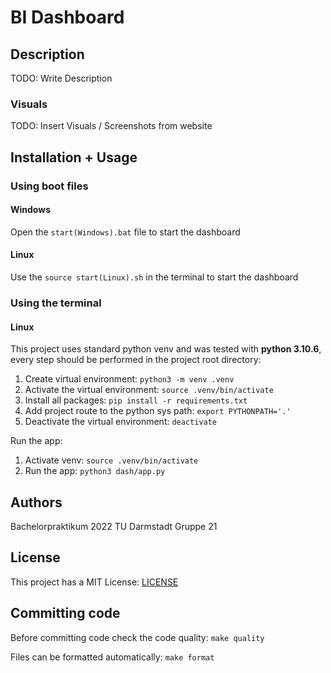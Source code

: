 # BI Dashboard

## Description
TODO: Write Description

### Visuals
TODO: Insert Visuals / Screenshots from website

## Installation + Usage

### Using boot files

#### Windows
Open the `start(Windows).bat` file to start the dashboard

#### Linux
Use the `source start(Linux).sh` in the terminal to start the dashboard

### Using the terminal

#### Linux
This project uses standard python venv and was tested with **python 3.10.6**, every step should be performed in the project root directory:
1. Create virtual environment: `python3 -m venv .venv`
2. Activate the virtual environment: `source .venv/bin/activate`
3. Install all packages: `pip install -r requirements.txt`
4. Add project route to the python sys path: `export PYTHONPATH='.'`
5. Deactivate the virtual environment: `deactivate`


Run the app:
1. Activate venv: `source .venv/bin/activate`
2. Run the app: `python3 dash/app.py`


## Authors
Bachelorpraktikum 2022 TU Darmstadt Gruppe 21

## License
This project has a MIT License: [LICENSE](LICENSE)

## Committing code
Before committing code check the code quality: `make quality`

Files can be formatted automatically: `make format`
